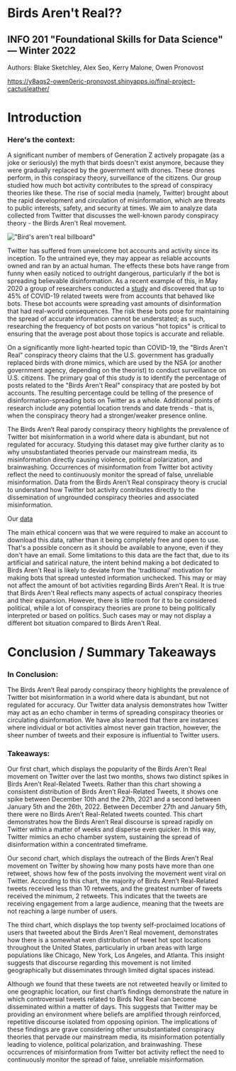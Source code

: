 # Birds Aren't Real??
## INFO 201 "Foundational Skills for Data Science" — Winter 2022

Authors: Blake Sketchley, Alex Seo, Kerry Malone, Owen Pronovost

https://y8aqs2-owen0eric-pronovost.shinyapps.io/final-project-cactusleather/

# Introduction

### Here's the context: 
A significant number of members of Generation Z actively propagate (as a joke or seriously) the myth that birds doesn't exist anymore, because they were gradually replaced by the government with drones. These drones perform, in this conspiracy theory, surveillance of the citizens. Our group studied how much bot activity contributes to the spread of conspiracy theories like these. The rise of social media (namely, Twitter) brought about the rapid development and circulation of misinformation, which are threats to public interests, safety, and security at times. We aim to analyze data collected from Twitter that discusses the well-known parody conspiracy theory - the Birds Aren't Real movement.

!["Bird's aren't real billboard"](https://religion.ua.edu/blog/wp-content/uploads/sites/2/2022/02/billboard-BAR.jpeg)

Twitter has suffered from unwelcome bot accounts and activity since its inception. To the untrained eye, they may appear as reliable accounts owned and ran by an actual human. The effects these bots have range from funny when easily noticed to outright dangerous, particularly if the bot is spreading believable disinformation. As a recent example of this, in May 2020 a group of researchers conducted a [study](https://www.npr.org/sections/coronavirus-live-updates/2020/05/20/859814085/researchers-nearly-half-of-accounts-tweeting-about-coronavirus-are-likely-bots) and discovered that up to 45% of COVID-19 related tweets were from accounts that behaved like bots. These bot accounts were spreading vast amounts of disinformation that had real-world consequences. The risk these bots pose for maintaining the spread of accurate information cannot be understated; as such, researching the frequency of bot posts on various "hot topics" is critical to ensuring that the average post about those topics is accurate and reliable.

On a significantly more light-hearted topic than COVID-19, the "Birds Aren't Real" conspiracy theory claims that the U.S. government has gradually replaced birds with drone mimics, which are used by the NSA (or another government agency, depending on the theorist) to conduct surveillance on U.S. citizens. The primary goal of this study is to identify the percentage of posts related to the "Birds Aren't Real" conspiracy that are posted by bot accounts. The resulting percentage could be telling of the presence of disinformation-spreading bots on Twitter as a whole. Additional points of research include any potential location trends and date trends - that is, when the conspiracy theory had a stronger/weaker presence online.

The Birds Aren’t Real parody conspiracy theory highlights the prevalence of Twitter bot misinformation in a world where data is abundant, but not regulated for accuracy. Studying this dataset may give further clarity as to why unsubstantiated theories pervade our mainstream media, its misinformation directly causing violence, political polarization, and brainwashing. Occurrences of misinformation from Twitter bot activity reflect the need to continuously monitor the spread of false, unreliable misinformation. Data from the Birds Aren’t Real conspiracy theory is crucial to understand how Twitter bot activity contributes directly to the dissemination of ungrounded conspiracy theories and associated misinformation.

Our [data](https://www.kaggle.com/gpreda/birds-arent-real-on-twitter-either)

The main ethical concern was that we were required to make an account to download this data, rather than it being completely free and open to use. That's a possible concern as it should be available to anyone, even if they don't have an email. Some limitations to this data are the fact that, due to its artificial and satirical nature, the intent behind making a bot dedicated to Birds Aren't Real is likely to deviate from the 'traditional' motivation for making bots that spread untested information unchecked. This may or may not affect the amount of bot activities regarding Birds Aren't Real. It is true that Birds Aren't Real reflects many aspects of actual conspiracy theories and their expansion. However, there is little room for it to be considered political, while a lot of conspiracy theories are prone to being politically interpreted or based on politics. Such cases may or may not display a different bot situation compared to Birds Aren't Real.

# Conclusion / Summary Takeaways

### In Conclusion:

The Birds Aren’t Real parody conspiracy theory highlights the prevalence of Twitter bot misinformation in a world where data is abundant, but not regulated for accuracy. Our Twitter data analysis demonstrates how Twitter may act as an echo chamber in terms of spreading conspiracy theories or circulating disinformation. We have also learned that there are instances where individual or bot activities almost never gain traction, however, the sheer number of tweets and their exposure is influential to Twitter users.

### Takeaways:

Our first chart, which displays the popularity of the Birds Aren't Real movement on Twitter over the last two months, shows two distinct spikes in Birds Aren’t Real-Related Tweets. Rather than this chart showing a consistent distribution of Birds Aren’t Real-Related Tweets, it shows one spike between December 10th and the 27th, 2021 and a second between January 5th and the 26th, 2022. Between December 27th and January 5th, there were no Birds Aren’t Real-Related tweets counted. This chart demonstrates how the Birds Aren’t Real discourse is spread rapidly on Twitter within a matter of weeks and disperse even quicker. In this way, Twitter mimics an echo chamber system, sustaining the spread of disinformation within a concentrated timeframe.

Our second chart, which displays the outreach of the Birds Aren't Real movement on Twitter by showing how many posts have more than one retweet, shows how few of the posts involving the movement went viral on Twitter. According to this chart, the majority of Birds Aren’t Real-Related tweets received less than 10 retweets, and the greatest number of tweets received the minimum, 2 retweets. This indicates that the tweets are receiving engagement from a large audience, meaning that the tweets are not reaching a large number of users.

The third chart, which displays the top twenty self-proclaimed locations of users that tweeted about the Birds Aren't Real movement, demonstrates how there is a somewhat even distribution of tweet hot spot locations throughout the United States, particularly in urban areas with large populations like Chicago, New York, Los Angeles, and Atlanta. This insight suggests that discourse regarding this movement is not limited geographically but disseminates through limited digital spaces instead.

Although we found that these tweets are not retweeted heavily or limited to one geographic location, our first chart’s findings demonstrate the nature in which controversial tweets related to Birds Not Real can become disseminated within a matter of days. This suggests that Twitter may be providing an environment where beliefs are amplified through reinforced, repetitive discourse isolated from opposing opinion. The implications of these findings are grave considering other unsubstantiated conspiracy theories that pervade our mainstream media, its misinformation potentially leading to violence, political polarization, and brainwashing. These occurrences of misinformation from Twitter bot activity reflect the need to continuously monitor the spread of false, unreliable misinformation.



